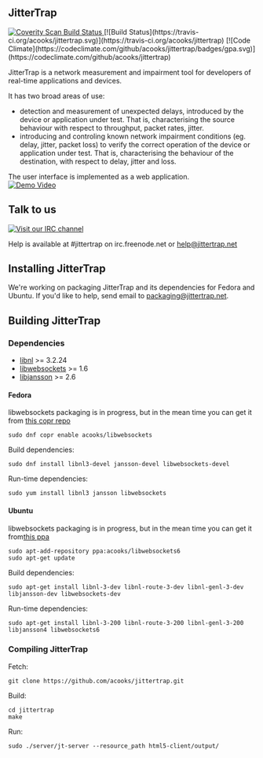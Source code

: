 ## JitterTrap

<a href="https://scan.coverity.com/projects/4088">
  <img alt="Coverity Scan Build Status"
       src="https://scan.coverity.com/projects/4088/badge.svg"/>
</a>
[![Build Status](https://travis-ci.org/acooks/jittertrap.svg)](https://travis-ci.org/acooks/jittertrap)
[![Code Climate](https://codeclimate.com/github/acooks/jittertrap/badges/gpa.svg)](https://codeclimate.com/github/acooks/jittertrap)

JitterTrap is a network measurement and impairment tool for developers of real-time applications and devices.

It has two broad areas of use:
* detection and measurement of unexpected delays, introduced by the device or application under test. That is, characterising the source behaviour with respect to throughput, packet rates, jitter.
* introducing and controling known network impairment conditions (eg. delay, jitter, packet loss) to verify the correct operation of the device or application under test. That is, characterising the behaviour of the destination, with respect to delay, jitter and loss.

The user interface is implemented as a web application.  
[![Demo Video](https://img.youtube.com/vi/7u6xBxz6bFY/0.jpg)](https://youtu.be/7u6xBxz6bFY "Demo video")

## Talk to us
[![Visit our IRC channel](https://kiwiirc.com/buttons/irc.freenode.net/jittertrap.png)](https://kiwiirc.com/client/irc.freenode.net/?nick=CuriousCat|?&theme=cli#jittertrap)

Help is available at #jittertrap on irc.freenode.net or help@jittertrap.net


## Installing JitterTrap

We're working on packaging JitterTrap and its dependencies for Fedora and Ubuntu. If you'd like to help, send email to packaging@jittertrap.net.

## Building JitterTrap
### Dependencies
* [libnl](https://www.infradead.org/~tgr/libnl/) >= 3.2.24
* [libwebsockets](https://libwebsockets.org/index.html) >= 1.6
* [libjansson](http://www.digip.org/jansson/) >= 2.6

#### Fedora  
libwebsockets packaging is in progress, but in the mean time you can get it from [this copr repo](https://copr.fedoraproject.org/coprs/acooks/libwebsockets/)

    sudo dnf copr enable acooks/libwebsockets

Build dependencies:  

    sudo dnf install libnl3-devel jansson-devel libwebsockets-devel

Run-time dependencies:

    sudo yum install libnl3 jansson libwebsockets


#### Ubuntu  
libwebsockets packaging is in progress, but in the mean time you can get it from[this ppa](https://launchpad.net/~acooks/+archive/ubuntu/libwebsockets6)

    sudo apt-add-repository ppa:acooks/libwebsockets6
    sudo apt-get update

Build dependencies:

    sudo apt-get install libnl-3-dev libnl-route-3-dev libnl-genl-3-dev libjansson-dev libwebsockets-dev

Run-time dependencies:

    sudo apt-get install libnl-3-200 libnl-route-3-200 libnl-genl-3-200 libjansson4 libwebsockets6

### Compiling JitterTrap

Fetch:

    git clone https://github.com/acooks/jittertrap.git

Build:

    cd jittertrap
    make

Run:

    sudo ./server/jt-server --resource_path html5-client/output/
